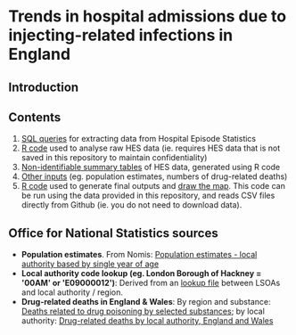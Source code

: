 # Trends in hospital admissions due to injecting-related infections in England

## Introduction

## Contents

1. [SQL queries](https://github.com/danlewer/irid_trends/tree/main/sql_queries) for extracting data from Hospital Episode Statistics
2. [R code](https://github.com/danlewer/irid_trends/blob/main/r_code/process_raw_HES.R) used to analyse raw HES data (ie. requires HES data that is not saved in this repository to maintain confidentiality)
3. [Non-identifiable summary tables](https://github.com/danlewer/irid_trends/tree/main/summary_tables) of HES data, generated using R code
4. [Other inputs](https://github.com/danlewer/irid_trends/tree/main/input_data) (eg. population estimates, numbers of drug-related deaths)
5. [R code](https://github.com/danlewer/irid_trends/blob/main/r_code/final_outputs.R) used to generate final outputs and [draw the map](https://github.com/danlewer/irid_trends/blob/main/r_code/map.R). This code can be run using the data provided in this repository, and reads CSV files directly from Github (ie. you do not need to download data).

## Office for National Statistics sources

- **Population estimates**. From Nomis: [Population estimates - local authority based by single year of age](https://www.nomisweb.co.uk/datasets/pestsyoala)
- **Local authority code lookup (eg. London Borough of Hackney = '00AM' or 'E09000012')**: Derived from an [lookup file](https://www.ons.gov.uk/file?uri=/census/2011census/consultationsusersandlocalpartners/censusadvisorygroups/censusgeneralcag/categorisationoflsoasfor2011censustcm77269651.xls) between LSOAs and local authority / region.
- **Drug-related deaths in England & Wales**: By region and substance: [Deaths related to drug poisoning by selected substances](https://www.ons.gov.uk/peoplepopulationandcommunity/birthsdeathsandmarriages/deaths/datasets/deathsrelatedtodrugpoisoningbyselectedsubstances); by local authority: [Drug-related deaths by local authority, England and Wales](https://www.ons.gov.uk/peoplepopulationandcommunity/birthsdeathsandmarriages/deaths/datasets/drugmisusedeathsbylocalauthority)

